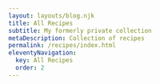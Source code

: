 ```yaml
---
layout: layouts/blog.njk
title: All Recipes
subtitle: My formerly private collection
metaDescription: Collection of recipes
permalink: /recipes/index.html
eleventyNavigation:
  key: All Recipes
  order: 2
---
```

